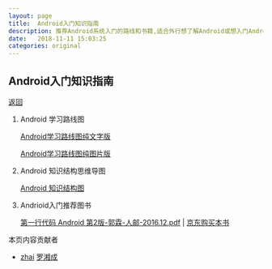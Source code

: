 ```yaml
---
layout: page
title:  Android入门知识指南
description: 推荐Android系统入门的路线和书籍,适合外行想了解Android或想入门Android开发的同志
date:   2018-11-11 15:03:25
categories: original
---
```

## Android入门知识指南

[返回](./)


1.  Android 学习路线图

    [Android学习路线图纯文字版](./android-enter-md.html)
    
    [Android学习路线图纯图片版](assets/images/Android开发路线图.png)
    
1.  Android 知识结构思维导图
     
    <a href="https://www.processon.com/view/link/5bebf3a3e4b0ee74757e79a6" target="_blank">Android 知识结构图</a>
     
1. Andrioid入门推荐图书

     <a href="./assets/pdf/第一行代码%20Android%20第2版-郭霖-人邮-2016.12.pdf" target="_blank">第一行代码 Android 第2版-郭霖-人邮-2016.12.pdf</a> | [京东购买本书](https://item.jd.com/12012505.html)
     


     


本页内容贡献者

*   [zhai](https://github.com/zhai) [罗湘成](https://github.com/luoxiangcheng)  
